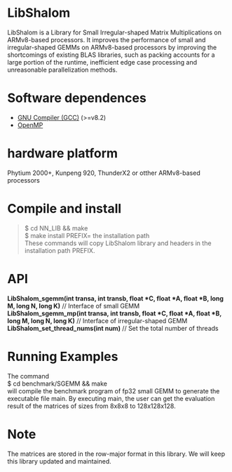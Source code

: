 # LibShalom

LibShalom is a Library for Small Irregular-shaped Matrix Multiplications on ARMv8-based processors. It improves the performance of small and irregular-shaped GEMMs on ARMv8-based
processors by improving the shortcomings of existing BLAS libraries, such as packing accounts for a large portion of the runtime, inefficient edge case processing and unreasonable parallelization methods.

# Software dependences
- [GNU Compiler (GCC)](https://gcc.gnu.org/) (>=v8.2)
- [OpenMP](https://www.openmp.org/)

# hardware platform
Phytium 2000+, Kunpeng 920, ThunderX2 or otther ARMv8-based processors

# Compile and install
> $ cd NN_LIB && make  
> $ make install PREFIX= the installation path  
These commands will copy LibShalom library and headers in the installation path PREFIX.

# API
__LibShalom_sgemm(int transa, int transb, float *C, float *A, float *B, long M, long N, long K)__   // Interface of small GEMM  
__LibShalom_sgemm_mp(int transa, int transb, float *C, float *A, float *B, long M, long N, long K)__   // Interface of irregular-shaped GEMM  
**LibShalom_set_thread_nums(int num)**                  // Set the total number of threads

# Running Examples
The command  
$ cd benchmark/SGEMM && make  
will compile the benchmark program of fp32 small GEMM to generate the executable file main. By executing main, the user can get the evaluation result of the matrices of sizes from 8x8x8 to 128x128x128.

# Note
The matrices are stored in the row-major format in this library.
We will keep this library updated and maintained.
